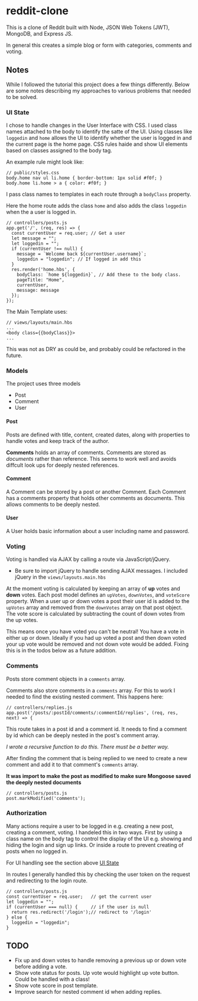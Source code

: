 # reddit-clone

This is a clone of Reddit built with Node, JSON Web Tokens (JWT), MongoDB, and Express JS.

In general this creates a simple blog or form with categories, comments and voting.

## Notes

While I followed the tutorial this project does a few things differently. Below are some notes describing my
approaches to various problems that needed to be solved.

### UI State

I chose to handle changes in the User Interface with CSS. I used class names attached to the body to identify
the satte of the UI. Using classes like `loggedin` and `home` allows the UI to identify whether the user is
logged in and the current page is the home page. CSS rules haide and show UI elements based on classes
assigned to the body tag.

An example rule might look like:

```
// public/styles.css
body.home nav ul li.home { border-bottom: 1px solid #f0f; }
body.home li.home > a { color: #f0f; }
```

I pass class names to templates in each route through a `bodyClass` property.

Here the home route adds the class `home` and also adds the class `loggedin` when the a user is logged in.

```
// controllers/posts.js
app.get('/', (req, res) => {
  const currentUser = req.user; // Get a user
  let message = "";
  let loggedin = "";
  if (currentUser !== null) {
    message = `Welcome back ${currentUser.username}`;
    loggedin = "loggedin"; // If logged in add this
  }
  res.render('home.hbs', {
    bodyClass: `home ${loggedin}`, // Add these to the body class.
    pageTitle: "Home",
    currentUser,
    message: message
  });
});
```

The Main Template uses:

```
// views/layouts/main.hbs
...
<body class={{bodyClass}}>
...
```

This was not as DRY as could be, and probably could be refactored in the future.

### Models

The project uses three models

- Post
- Comment
- User

#### Post

Posts are defined with title, content, created dates, along with properties to handle votes and keep track of
the author.

**Comments** holds an array of comments. Comments are stored as _documents_ rather than reference. This seems to
work well and avoids diffcult look ups for deeply nested references.

#### Comment

A Comment can be stored by a post or another Comment. Each Comment has a comments property
that holds other comments as documents. This allows comments to be deeply nested.

#### User

A User holds basic information about a user including name and password.

### Voting

Voting is handled via AJAX by calling a route via JavaScript/jQuery.

- Be sure to import jQuery to handle sending AJAX messages. I included jQuery in the `views/layouts.main.hbs`

At the moment voting is calculated by keeping an array of **up** votes and **down** votes. Each post model
defines an `upVotes`, `downVotes`, and `voteScore` property. When a user up or down votes a post
their user id is added to the `upVotes` array and removed from the `downVotes` array on that post object.
The vote score is calculated by subtracting the count of down votes from the up votes.

This means once you have voted you can't be neutral! You have a vote in either up or down. Ideally if you had
up voted a post and then down voted your up vote would be removed and not down vote would be added. Fixing this
is in the todos below as a future addition.

### Comments

Posts store comment objects in a `comments` array.

Comments also store comments in a `comments` array. For this to work I needed to find the existing nested comment.
This happens here:

```
// controllers/replies.js
app.post('/posts/:postId/comments/:commentId/replies', (req, res, next) => {
```

This route takes in a post id and a comment id. It needs to find a comment by id which can be deeply nested in
the post's comment array.

_I wrote a recursive function to do this. There must be a better way._

After finding the comment that is being replied to we need to create a new comment and add it to that comment's
`comments` array.

**It was import to make the post as modified to make sure Mongoose saved the deeply nested documents**

```
// controllers/posts.js
post.markModified('comments');
```

### Authorization

Many actions require a user to be logged in e.g. creating a new post, creating a comment, voting. I handeled this
in two ways. First by using a class name on the body tag to control the display of the UI e.g. showing and hiding
the login and sign up links. Or inside a route to prevent creating of posts when no logged in.

For UI handling see the section above [UI State](#UIState)

In routes I generally handled this by checking the user token on the request and redirecting to the login route.

```
// controllers/posts.js
const currentUser = req.user;   // get the current user
let loggedin = "";
if (currentUser === null) {     // if the user is null
  return res.redirect('/login');// redirect to '/login'
} else {
  loggedin = "loggedin";
}
```

## TODO

- Fix up and down votes to handle removing a previous up or down vote before adding a vote.
- Show vote status for posts. Up vote would highlight up vote button. Could be handled with a class!
- Show vote score in post template.
- Improve search for nested comment id when adding replies.
